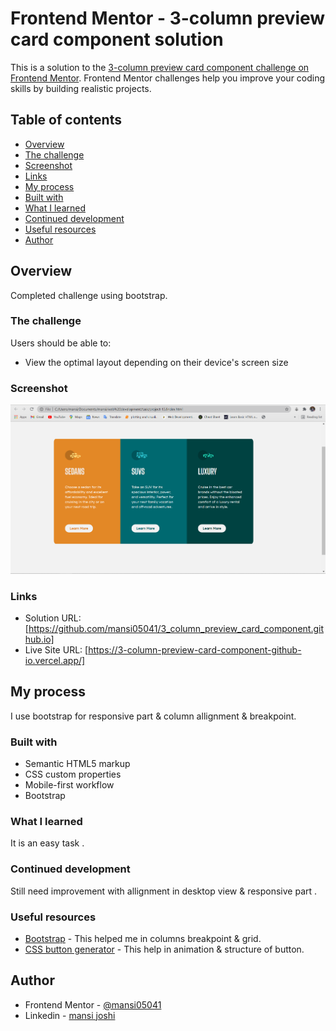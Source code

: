 # Frontend Mentor - 3-column preview card component solution

This is a solution to the [3-column preview card component challenge on Frontend Mentor](https://www.frontendmentor.io/challenges/3column-preview-card-component-pH92eAR2-). 
Frontend Mentor challenges help you improve your coding skills by building realistic projects. 

## Table of contents

- [Overview](#overview)
- [The challenge](#the-challenge)
- [Screenshot](#screenshot)
- [Links](#links)
- [My process](#my-process)
- [Built with](#built-with)
- [What I learned](#what-i-learned)
- [Continued development](#continued-development)
- [Useful resources](#useful-resources)
- [Author](#author)

## Overview
Completed challenge using bootstrap.

### The challenge

Users should be able to:

- View the optimal layout depending on their device's screen size

### Screenshot

![](./screenshot_preview.png)

### Links

- Solution URL: [https://github.com/mansi05041/3_column_preview_card_component.github.io]
- Live Site URL: [https://3-column-preview-card-component-github-io.vercel.app/]

## My process

I use bootstrap for responsive part & column allignment & breakpoint.

### Built with

- Semantic HTML5 markup
- CSS custom properties
- Mobile-first workflow
- Bootstrap

### What I learned

It is an easy task .

### Continued development

Still need improvement with allignment in desktop view  & responsive part .

### Useful resources

- [Bootstrap](https://getbootstrap.com/) - This helped me in columns breakpoint & grid.
- [CSS button generator](https://css3buttongenerator.com/) - This help in animation & structure of button.

## Author

- Frontend Mentor - [@mansi05041](https://www.frontendmentor.io/profile/mansi05041)
- Linkedin - [mansi joshi](https://www.linkedin.com/in/mansi-joshi-663aa81a0/)



